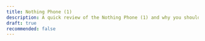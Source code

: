 ```yaml
---
title: Nothing Phone (1)
description: A quick review of the Nothing Phone (1) and why you should (or shouldn't) buy it
draft: true
recommended: false
---
```

